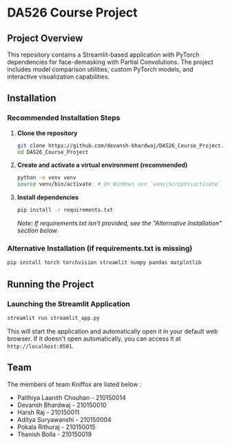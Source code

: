 # DA526 Course Project

## Project Overview
This repository contains a Streamlit-based application with PyTorch dependencies for face-demasking with Partial Convolutions. The project includes model comparison utilities, custom PyTorch models, and interactive visualization capabilities.

## Installation

### Recommended Installation Steps

1. **Clone the repository**
   ```bash
   git clone https://github.com/devansh-bhardwaj/DA526_Course_Project.git
   cd DAS26_Course_Project
   ```

2. **Create and activate a virtual environment (recommended)**
   ```bash
   python -m venv venv
   source venv/bin/activate  # On Windows use `venv\Scripts\activate`
   ```

3. **Install dependencies**
   ```bash
   pip install -r requirements.txt
   ```
   *Note: If requirements.txt isn't provided, see the "Alternative Installation" section below.*

### Alternative Installation (if requirements.txt is missing)

```bash
pip install torch torchvision streamlit numpy pandas matplotlib
```

## Running the Project

### Launching the Streamlit Application
```bash
streamlit run streamlit_app.py
```

This will start the application and automatically open it in your default web browser. If it doesn't open automatically, you can access it at `http://localhost:8501`.

## Team 
The members of team Kniffox are listed below :
* Palthiya Laanith Chouhan - 210150014
* Devansh Bhardwaj - 210150010
* Harsh Raj - 210150011
* Aditya Suryawanshi - 210150004
* Pokala Rithuraj - 210150015
* Thanish Bolla - 210150019
